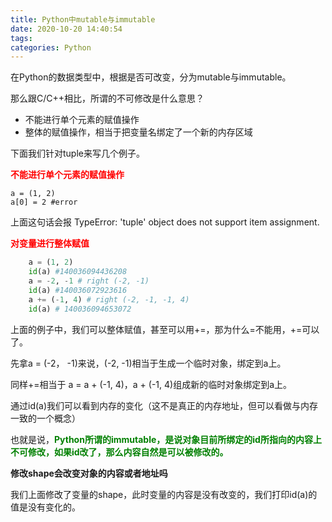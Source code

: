 ```yaml
---
title: Python中mutable与immutable
date: 2020-10-20 14:40:54
tags:
categories: Python
---
```


在Python的数据类型中，根据是否可改变，分为mutable与immutable。   


那么跟C/C++相比，所谓的不可修改是什么意思？  

* 不能进行单个元素的赋值操作
* 整体的赋值操作，相当于把变量名绑定了一个新的内存区域  

下面我们针对tuple来写几个例子。  

__<font color=red>不能进行单个元素的赋值操作</font>__  

    a = (1, 2)  
    a[0] = 2 #error

上面这句话会报 TypeError: 'tuple' object does not support item assignment.  

__<font color=red>对变量进行整体赋值</font>__  
```PYTHON
    a = (1, 2)  
    id(a) #140036094436208
    a = -2, -1 # right (-2, -1)
    id(a) #140036072923616
    a += (-1, 4) # right (-2, -1, -1, 4)
    id(a) # 140036094653072
```
    
上面的例子中，我们可以整体赋值，甚至可以用+=，那为什么=不能用，+=可以了。  

先拿a = (-2， -1)来说，(-2, -1)相当于生成一个临时对象，绑定到a上。

同样+=相当于 a = a + (-1, 4)，a + (-1, 4)组成新的临时对象绑定到a上。  

通过id(a)我们可以看到内存的变化（这不是真正的内存地址，但可以看做与内存一致的一个概念）

也就是说，__<font color=green>Python所谓的immutable，是说对象目前所绑定的id所指向的内容上不可修改，如果id改了，那么内容自然是可以被修改的。</font>__  


__修改shape会改变对象的内容或者地址吗__ 

我们上面修改了变量的shape，此时变量的内容是没有改变的，我们打印id(a)的值是没有变化的。  


